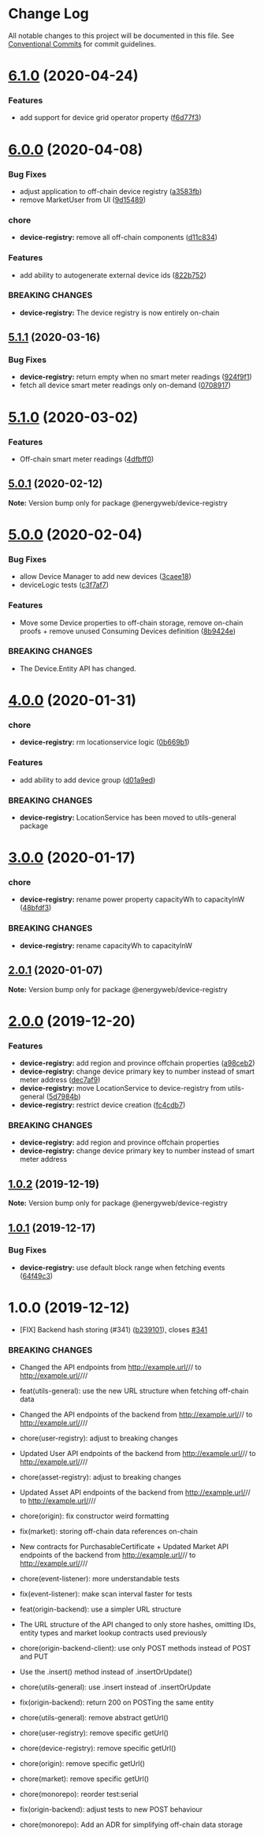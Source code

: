 # Change Log

All notable changes to this project will be documented in this file.
See [Conventional Commits](https://conventionalcommits.org) for commit guidelines.

# [6.1.0](https://github.com/energywebfoundation/origin/compare/@energyweb/device-registry@6.0.0...@energyweb/device-registry@6.1.0) (2020-04-24)


### Features

* add support for device grid operator property ([f6d77f3](https://github.com/energywebfoundation/origin/commit/f6d77f327a7676c3e742cc8a022e5c085cf66e39))





# [6.0.0](https://github.com/energywebfoundation/origin/compare/@energyweb/device-registry@5.1.1...@energyweb/device-registry@6.0.0) (2020-04-08)


### Bug Fixes

* adjust application to off-chain device registry ([a3583fb](https://github.com/energywebfoundation/origin/commit/a3583fb6c80604c88ef69724c69229a74320ff95))
* remove MarketUser from UI ([9d15489](https://github.com/energywebfoundation/origin/commit/9d15489fa976fb9861337de0b8cbc56a06477203))


### chore

* **device-registry:** remove all off-chain components ([d11c834](https://github.com/energywebfoundation/origin/commit/d11c83486a89eab252a88dcf79054383f9ea5152))


### Features

* add ability to autogenerate external device ids ([822b752](https://github.com/energywebfoundation/origin/commit/822b7523730b726aeb2f7f09922d1742f3faa075))


### BREAKING CHANGES

* **device-registry:** The device registry is now entirely on-chain





## [5.1.1](https://github.com/energywebfoundation/origin/compare/@energyweb/device-registry@5.1.0...@energyweb/device-registry@5.1.1) (2020-03-16)


### Bug Fixes

* **device-registry:** return empty when no smart meter readings ([924f9f1](https://github.com/energywebfoundation/origin/commit/924f9f180485c18891c5cfdeb973855235d565da))
* fetch all device smart meter readings only on-demand ([0708917](https://github.com/energywebfoundation/origin/commit/07089170e80de59503c299755f5bdf5e26005a3b))





# [5.1.0](https://github.com/energywebfoundation/origin/compare/@energyweb/device-registry@5.0.1...@energyweb/device-registry@5.1.0) (2020-03-02)


### Features

* Off-chain smart meter readings ([4dfbff0](https://github.com/energywebfoundation/origin/commit/4dfbff036b20578f6c2d960328a52deb0f0dff15))





## [5.0.1](https://github.com/energywebfoundation/origin/compare/@energyweb/device-registry@5.0.0...@energyweb/device-registry@5.0.1) (2020-02-12)

**Note:** Version bump only for package @energyweb/device-registry





# [5.0.0](https://github.com/energywebfoundation/origin/compare/@energyweb/device-registry@4.0.0...@energyweb/device-registry@5.0.0) (2020-02-04)


### Bug Fixes

* allow Device Manager to add new devices ([3caee18](https://github.com/energywebfoundation/origin/commit/3caee187814433debca8e83b24949d1765c1b750))
* deviceLogic tests ([c3f7af7](https://github.com/energywebfoundation/origin/commit/c3f7af7720fa959b3a582ceed16e8e443b580708))


### Features

* Move some Device properties to off-chain storage, remove on-chain proofs + remove unused Consuming Devices definition ([8b9424e](https://github.com/energywebfoundation/origin/commit/8b9424e3ed826f39db989bb8e2c7495c682a4c38))


### BREAKING CHANGES

* The Device.Entity API has changed.





# [4.0.0](https://github.com/energywebfoundation/origin/compare/@energyweb/device-registry@3.0.0...@energyweb/device-registry@4.0.0) (2020-01-31)


### chore

* **device-registry:** rm locationservice logic ([0b669b1](https://github.com/energywebfoundation/origin/commit/0b669b18f8135d95ad89da64d2f2a4933dc6028b))


### Features

* add ability to add device group ([d01a9ed](https://github.com/energywebfoundation/origin/commit/d01a9ed1c7e474635f4ff342844fb94a8b4c3bc9))


### BREAKING CHANGES

* **device-registry:** LocationService has been moved to utils-general package





# [3.0.0](https://github.com/energywebfoundation/origin/compare/@energyweb/device-registry@2.0.1...@energyweb/device-registry@3.0.0) (2020-01-17)


### chore

* **device-registry:** rename power property capacityWh to capacityInW ([48bfdf3](https://github.com/energywebfoundation/origin/commit/48bfdf335e4693af887bcba1ab497cb5a33f9324))


### BREAKING CHANGES

* **device-registry:** rename capacityWh to capacityInW





## [2.0.1](https://github.com/energywebfoundation/origin/compare/@energyweb/device-registry@2.0.0...@energyweb/device-registry@2.0.1) (2020-01-07)

**Note:** Version bump only for package @energyweb/device-registry





# [2.0.0](https://github.com/energywebfoundation/origin/compare/@energyweb/device-registry@1.0.2...@energyweb/device-registry@2.0.0) (2019-12-20)


### Features

* **device-registry:** add region and province offchain properties ([a98ceb2](https://github.com/energywebfoundation/origin/commit/a98ceb28fd7a7ff7da6253a0d4474846c30f04c4))
* **device-registry:** change device primary key to number instead of smart meter address ([dec7af9](https://github.com/energywebfoundation/origin/commit/dec7af9a6740c4641d87c50c01d4b501bec8fab4))
* **device-registry:** move LocationService to device-registry from utils-general ([5d7984b](https://github.com/energywebfoundation/origin/commit/5d7984b0897cfcd704947f0df6f5586f0b3a3685))
* **device-registry:** restrict device creation ([fc4cdb7](https://github.com/energywebfoundation/origin/commit/fc4cdb78858958af0ab73b1503da898db355a1b4))


### BREAKING CHANGES

* **device-registry:** add region and province offchain properties
* **device-registry:** change device primary key to number instead of smart meter address





## [1.0.2](https://github.com/energywebfoundation/origin/compare/@energyweb/device-registry@1.0.1...@energyweb/device-registry@1.0.2) (2019-12-19)

**Note:** Version bump only for package @energyweb/device-registry





## [1.0.1](https://github.com/energywebfoundation/origin/compare/@energyweb/device-registry@1.0.0...@energyweb/device-registry@1.0.1) (2019-12-17)


### Bug Fixes

* **device-registry:** use default block range when fetching events ([64f49c3](https://github.com/energywebfoundation/origin/commit/64f49c3d315269a1325d495423a692c40269ef1f))





# 1.0.0 (2019-12-12)


* [FIX] Backend hash storing (#341) ([b239101](https://github.com/energywebfoundation/origin/commit/b239101f51cffd7e37c9ea51654a75804cf502ed)), closes [#341](https://github.com/energywebfoundation/origin/issues/341)


### BREAKING CHANGES

* Changed the API endpoints from http://example.url/<marketLogicAddress>/<entity>/<id> to http://example.url/<marketLogicAddress>/<entity>/<id>/<offChainDataHash>

* feat(utils-general): use the new URL structure when fetching off-chain data
* Changed the API endpoints of the backend from http://example.url/<marketLogicAddress>/<entity>/<id> to http://example.url/<marketLogicAddress>/<entity>/<id>/<offChainDataHash>

* chore(user-registry): adjust to breaking changes
* Updated User API endpoints of the backend from http://example.url/<marketLogicAddress>/<entity>/<id> to http://example.url/<marketLogicAddress>/<entity>/<id>/<offChainDataHash>

* chore(asset-registry): adjust to breaking changes
* Updated Asset API endpoints of the backend from http://example.url/<marketLogicAddress>/<entity>/<id> to http://example.url/<marketLogicAddress>/<entity>/<id>/<offChainDataHash>

* chore(origin): fix constructor weird formatting

* fix(market): storing off-chain data references on-chain
* New contracts for PurchasableCertificate + Updated Market API endpoints of the backend from http://example.url/<marketLogicAddress>/<entity>/<id> to http://example.url/<marketLogicAddress>/<entity>/<id>/<offChainDataHash>

* chore(event-listener): more understandable tests

* fix(event-listener): make scan interval faster for tests

* feat(origin-backend): use a simpler URL structure
* The URL structure of the API changed to only store hashes, omitting IDs, entity types and market lookup contracts used previously

* chore(origin-backend-client): use only POST methods instead of POST and PUT
* Use the .insert() method instead of .insertOrUpdate()

* chore(utils-general): use .insert instead of .insertOrUpdate

* fix(origin-backend): return 200 on POSTing the same entity

* chore(utils-general): remove abstract getUrl()

* chore(user-registry): remove specific getUrl()

* chore(device-registry): remove specific getUrl()

* chore(origin): remove specific getUrl()

* chore(market): remove specific getUrl()

* chore(monorepo): reorder test:serial

* fix(origin-backend): adjust tests to new POST behaviour

* chore(monorepo): Add an ADR for simplifying off-chain data storage
